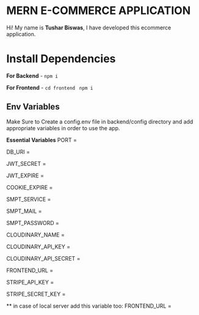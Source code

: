# MERN E-COMMERCE APPLICATION

Hi! My name is **Tushar Biswas**, I have developed this ecommerce application.

# Install Dependencies

**For Backend** - `npm i`

**For Frontend** - `cd frontend` ` npm i`

## Env Variables

Make Sure to Create a config.env file in backend/config directory and add appropriate variables in order to use the app.

**Essential Variables**
PORT =

DB_URI =

JWT_SECRET =

JWT_EXPIRE =

COOKIE_EXPIRE =

SMPT_SERVICE =

SMPT_MAIL =

SMPT_PASSWORD =

CLOUDINARY_NAME =

CLOUDINARY_API_KEY = 

CLOUDINARY_API_SECRET =

FRONTEND_URL = 

STRIPE_API_KEY =

STRIPE_SECRET_KEY =

** in case of local server add this variable too:
FRONTEND_URL =

